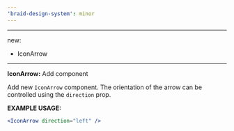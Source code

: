 ```yaml
---
'braid-design-system': minor
---
```


---
new:
  - IconArrow
---

**IconArrow:** Add component

Add new `IconArrow` component. The orientation of the arrow can be controlled using the `direction` prop.

**EXAMPLE USAGE:**
```jsx
<IconArrow direction="left" />
```
